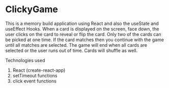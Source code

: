 # ClickyGame

This is a memory build application using React and also the useState and useEffect Hooks. When a card is displayed on the screen, face down, the user clicks on the card to reveal or flip the card. Only two of the cards can be picked at one time. If the card matches then you  continue with the game until all matches are selected. The game will end when all cards are selected or the user runs out of time. Cards will shuffle as well. 

Technologies used
 1. React (create-react-app)
 2. setTimeout functions
 3. click event functions
 

